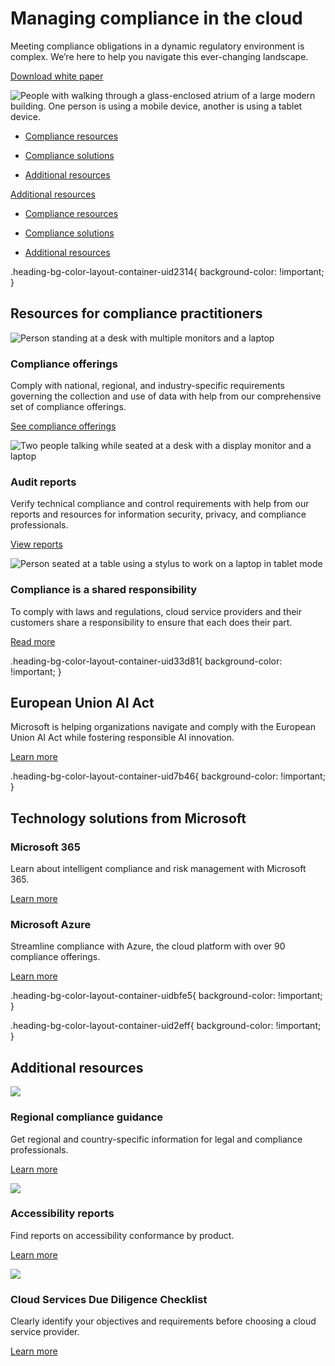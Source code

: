 # Managing compliance in the cloud

Meeting compliance obligations in a dynamic regulatory environment is complex. We’re here to help you navigate this ever-changing landscape.

[Download white paper](https://go.microsoft.com/fwlink/p/?LinkID=2111376&clcid=0x409&culture=en-us&country=us)

 ![People with walking through a glass-enclosed atrium of a large modern building. One person is using a mobile device, another is using a tablet device.](https://cdn-dynmedia-1.microsoft.com/is/image/microsoftcorp/image_RE3YaUW?resMode=sharp2&op_usm=1.5,0.65,15,0&wid=2949&hei=500&qlt=95&fit=constrain)

- [Compliance resources](https://www.microsoft.com/en-us/trust-center/compliance/compliance-overview#compliance)
    
- [Compliance solutions](https://www.microsoft.com/en-us/trust-center/compliance/compliance-overview#solutions)
    
- [Additional resources](https://www.microsoft.com/en-us/trust-center/compliance/compliance-overview#additional)
    

[Additional resources](javascript:void\(0\))

- [Compliance resources](https://www.microsoft.com/en-us/trust-center/compliance/compliance-overview#compliance)
    
- [Compliance solutions](https://www.microsoft.com/en-us/trust-center/compliance/compliance-overview#solutions)
    
- [Additional resources](https://www.microsoft.com/en-us/trust-center/compliance/compliance-overview#additional)
    

.heading-bg-color-layout-container-uid2314{ background-color: !important; }

## Resources for compliance practitioners

![Person standing at a desk with multiple monitors and a laptop](https://cdn-dynmedia-1.microsoft.com/is/image/microsoftcorp/Image_ComplianceOfferings_485x273_RE3YvIV?resMode=sharp2&op_usm=1.5,0.65,15,0&wid=786&hei=443&qlt=85&fit=constrain)

### Compliance offerings

Comply with national, regional, and industry-specific requirements governing the collection and use of data with help from our comprehensive set of compliance offerings.

[See compliance offerings](https://go.microsoft.com/fwlink/?linkid=2248732&clcid=0x409&culture=en-us&country=us)

![Two people talking while seated at a desk with a display monitor and a laptop](https://cdn-dynmedia-1.microsoft.com/is/image/microsoftcorp/Image_AuditReports_485x273_RE3YvJ3?resMode=sharp2&op_usm=1.5,0.65,15,0&wid=786&hei=443&qlt=85&fit=constrain)

### Audit reports

Verify technical compliance and control requirements with help from our reports and resources for information security, privacy, and compliance professionals.

[View reports](https://go.microsoft.com/fwlink/?linkid=2300434&clcid=0x409&culture=en-us&country=us)

![Person seated at a table using a stylus to work on a laptop in tablet mode ](https://cdn-dynmedia-1.microsoft.com/is/image/microsoftcorp/Image_SharedResponsibility_485x273_RE3YvIZ?resMode=sharp2&op_usm=1.5,0.65,15,0&wid=786&hei=443&qlt=85&fit=constrain)

### Compliance is a shared responsibility

To comply with laws and regulations, cloud service providers and their customers share a responsibility to ensure that each does their part.

[Read more](https://go.microsoft.com/fwlink/p/?linkid=2047290&clcid=0x409&culture=en-us&country=us)

.heading-bg-color-layout-container-uid33d81{ background-color: !important; }

## European Union AI Act

Microsoft is helping organizations navigate and comply with the European Union AI Act while fostering responsible AI innovation.

[Learn more](https://www.microsoft.com/en-us/trust-center/compliance/eu-ai-act)

.heading-bg-color-layout-container-uid7b46{ background-color: !important; }

## Technology solutions from Microsoft

### Microsoft 365

Learn about intelligent compliance and risk management with Microsoft 365.

[Learn more](https://www.microsoft.com/en-us/security/business/microsoft-purview)

### Microsoft Azure

Streamline compliance with Azure, the cloud platform with over 90 compliance offerings.

[Learn more](https://go.microsoft.com/fwlink/p/?LinkID=2153936&clcid=0x409&culture=en-us&country=us&srcurl=https%3A%2F%2Fwww.microsoft.com%2Ftrust-center%2Fcompliance%2Fcompliance-overview)

.heading-bg-color-layout-container-uidbfe5{ background-color: !important; }

.heading-bg-color-layout-container-uid2eff{ background-color: !important; }

## Additional resources

![](https://cdn-dynmedia-1.microsoft.com/is/image/microsoftcorp/Icon_RegionalComplianceGuidance_2x_RE3YyhO?resMode=sharp2&op_usm=1.5,0.65,15,0&wid=40&hei=48&qlt=99&fit=constrain)

### Regional compliance guidance

Get regional and country-specific information for legal and compliance professionals.

[Learn more](https://www.microsoft.com/en-us/trust-center/compliance/regional-country-compliance)

![](https://cdn-dynmedia-1.microsoft.com/is/image/microsoftcorp/Icon_AccessibilityReports_2x_RE3YvIc?resMode=sharp2&op_usm=1.5,0.65,15,0&wid=48&hei=48&qlt=99&fit=constrain)

### Accessibility reports

Find reports on accessibility conformance by product.

[Learn more](https://www.microsoft.com/en-us/trust-center/compliance/accessibility)

![](https://cdn-dynmedia-1.microsoft.com/is/image/microsoftcorp/Icon_CloudServices_2x_RE3Yyi8?resMode=sharp2&op_usm=1.5,0.65,15,0&wid=40&hei=48&qlt=99&fit=constrain)

### Cloud Services Due Diligence Checklist

Clearly identify your objectives and requirements before choosing a cloud service provider.

[Learn more](https://www.microsoft.com/en-us/trust-center/compliance/due-diligence-checklist)